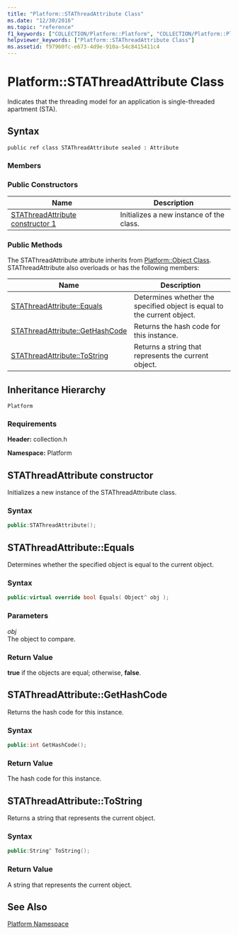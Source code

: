 ```yaml
---
title: "Platform::STAThreadAttribute Class"
ms.date: "12/30/2016"
ms.topic: "reference"
f1_keywords: ["COLLECTION/Platform::Platform", "COLLECTION/Platform::Platform::STAThreadAttribute constructor 1", "COLLECTION/Platform::Platform::STAThreadAttribute::Equals", "COLLECTION/Platform::Platform::STAThreadAttribute::GetHashCode", "COLLECTION/Platform::Platform::STAThreadAttribute::ToString"]
helpviewer_keywords: ["Platform::STAThreadAttribute Class"]
ms.assetid: f97960fc-e673-4d9e-910a-54c8415411c4
---
```

# Platform::STAThreadAttribute Class

Indicates that the threading model for an application is single-threaded apartment (STA).

## Syntax

```
public ref class STAThreadAttribute sealed : Attribute
```

### Members

### Public Constructors

|Name|Description|
|----------|-----------------|
|[STAThreadAttribute constructor 1](#ctor)|Initializes a new instance of the class.|

### Public Methods

The STAThreadAttribute attribute inherits from [Platform::Object Class](../cppcx/platform-object-class.md). STAThreadAttribute also overloads or has the following members:

|Name|Description|
|----------|-----------------|
|[STAThreadAttribute::Equals](#equals)|Determines whether the specified object is equal to the current object.|
|[STAThreadAttribute::GetHashCode](#gethashcode)|Returns the hash code for this instance.|
|[STAThreadAttribute::ToString](#tostring)|Returns a string that represents the current object.|

## Inheritance Hierarchy

`Platform`

### Requirements

**Header:** collection.h

**Namespace:** Platform

## <a name="ctor"></a> STAThreadAttribute constructor

Initializes a new instance of the STAThreadAttribute class.

### Syntax

```cpp
public:STAThreadAttribute();
```

## <a name="equals"></a> STAThreadAttribute::Equals

Determines whether the specified object is equal to the current object.

### Syntax

```cpp
public:virtual override bool Equals( Object^ obj );
```

### Parameters

*obj*<br/>
The object to compare.

### Return Value

**true** if the objects are equal; otherwise, **false**.

## <a name="gethashcode"></a> STAThreadAttribute::GetHashCode

Returns the hash code for this instance.

### Syntax

```cpp
public:int GetHashCode();
```

### Return Value

The hash code for this instance.

## <a name="tostring"></a> STAThreadAttribute::ToString

Returns a string that represents the current object.

### Syntax

```cpp
public:String^ ToString();
```

### Return Value

A string that represents the current object.

## See Also

[Platform Namespace](platform-namespace-c-cx.md)